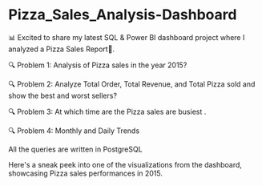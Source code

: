 # Pizza_Sales_Analysis-Dashboard

📊 Excited to share my latest SQL & Power BI dashboard project where I analyzed a Pizza Sales Report🍕.

🔍 Problem 1: Analysis of Pizza sales in the year 2015?

🔍 Problem 2: Analyze Total Order, Total Revenue, and Total Pizza sold and show the best and worst sellers?

🔍 Problem 3: At which time are the Pizza sales are busiest .

🔍 Problem 4: Monthly and Daily Trends

All the queries are written in PostgreSQL

Here's a sneak peek into one of the visualizations from the dashboard, showcasing Pizza sales performances in 2015.

